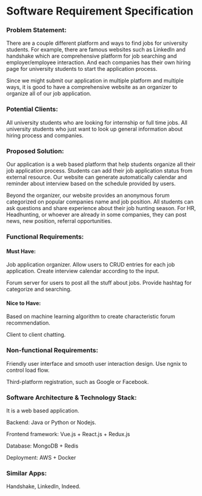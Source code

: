 # Software Requirement Specification



### Problem Statement:

There are a couple different platform and ways to find jobs for university students. For example, there are famous websites such as LinkedIn and handshake which are comprehensive platform for job searching and employer/employee interaction. And each companies has their own hiring page for university students to start the application process.

Since we might submit our application in multiple platform and multiple ways, it is good to have a comprehensive website as an organizer to organize all of our job application.



### Potential Clients:

All university students who are looking for internship or full time jobs.  All university students who just want to look up general information about hiring process and companies.



### Proposed Solution:

Our application is a web based platform that help students organize all their job application process. Students can add their job application status from external resource. Our website can generate automatically calendar and reminder about interview based on the schedule provided by users.

Beyond the organizer, our website provides an anonymous forum categorized on popular companies name and job position. All students can ask questions and share experience about their job hunting season. For HR, Headhunting, or whoever are already in some companies, they can post news, new position, referral opportunities.



### Functional Requirements:

#### Must Have:

Job application organizer. Allow users to CRUD entries for each job application. Create interview calendar according to the input.

Forum server for users to post all the stuff about jobs. Provide hashtag for categorize and searching.



#### Nice to Have:

Based on machine learning algorithm to create characteristic forum recommendation.

Client to client chatting. 



### **Non-functional Requirements:**

Friendly user interface and smooth user interaction design. Use ngnix to control load flow.

Third-platform registration, such as Google or Facebook.



### Software Architecture & Technology Stack:

It is a web based application.

Backend: Java or Python or Nodejs.

Frontend framework: Vue.js + React.js + Redux.js

Database: MongoDB + Redis 

Deployment: AWS + Docker



### Similar Apps:

Handshake, LinkedIn, Indeed.